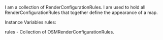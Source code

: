 I am a collection of RenderConfigurationRules. I am used to hold all RenderConfigurationRules that together define the appearance of a map.

Instance Variables
	rules:		<OrderedCollection>

rules
	- Collection of OSMRenderConfigurationRules.